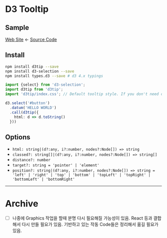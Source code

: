 # D3 Tooltip

## Sample
[Web Site](http://iamssen.github.io/d3tip/) ← [Source Code](https://github.com/iamssen/d3tip/tree/gh-pages)

## Install
```sh
npm install d3tip --save
npm install d3-selection --save
npm install types.d3 --save # d3 4.x typings
```

```typescript
import {select} from 'd3-selection';
import d3tip from 'd3tip';
import 'd3tip/index.css'; // Default tooltip style. If you don't need default style. you have not to import this.

d3.select('#button')
  .datum('HELLO WORLD')
  .call(d3tip({
    html: d => d.toString()
  }))
```

## Options
- `html: string|(d?:any, i?:number, nodes?:Node[]) => string`
- `classed?: string[]|(d?:any, i?:number, nodes?:Node[]) => string[]`
- `distance?: number`
- `target?: string = 'pointer' | 'element'`
- `position?: string|(d?:any, i?:number, nodes?:Node[]) => string = 'left' | 'right' | 'top' | 'bottom' | 'topLeft' | 'topRight' | 'bottomLeft' | 'bottomRight'`

----------

# Archive

- [ ] 나중에 Graphics 작업을 할때 분명 다시 필요해질 가능성이 있음. React 등과 결합해서 다시 만들 필요가 있음. 기반하고 있는 작동 Code들은 정리해서 옮길 필요가 있음.
